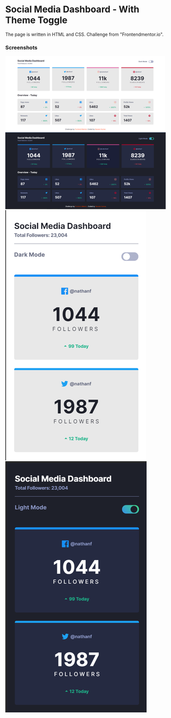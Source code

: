 # Social Media Dashboard - With Theme Toggle

The page is written in HTML and CSS. Challenge from "Frontendmentor.io".

### Screenshots

<img src="./screenshots/Desktop-light.png">
<img src="./screenshots/Desktop-dark.png">
<img src="./screenshots/Mobile-light.png">
<img src="./screenshots/Mobile-dark.png">